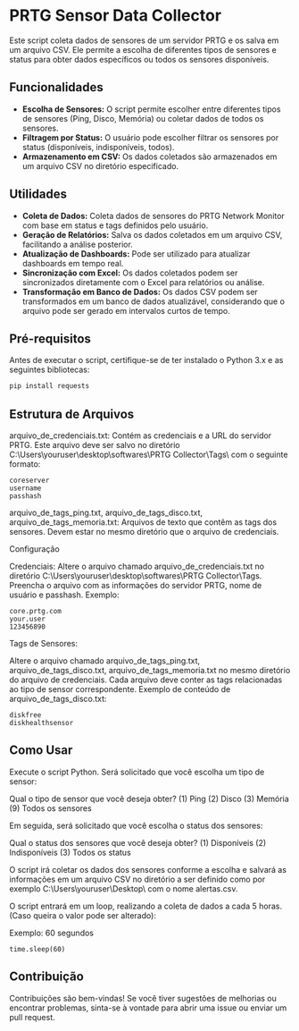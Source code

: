 # PRTG Sensor Data Collector

Este script coleta dados de sensores de um servidor PRTG e os salva em um arquivo CSV. Ele permite a escolha de diferentes tipos de sensores e status para obter dados específicos ou todos os sensores disponíveis.

## Funcionalidades

- **Escolha de Sensores:** O script permite escolher entre diferentes tipos de sensores (Ping, Disco, Memória) ou coletar dados de todos os sensores.
- **Filtragem por Status:** O usuário pode escolher filtrar os sensores por status (disponíveis, indisponíveis, todos).
- **Armazenamento em CSV:** Os dados coletados são armazenados em um arquivo CSV no diretório especificado.

## Utilidades

- **Coleta de Dados:** Coleta dados de sensores do PRTG Network Monitor com base em status e tags definidos pelo usuário.
- **Geração de Relatórios:** Salva os dados coletados em um arquivo CSV, facilitando a análise posterior.
- **Atualização de Dashboards:** Pode ser utilizado para atualizar dashboards em tempo real.
- **Sincronização com Excel:** Os dados coletados podem ser sincronizados diretamente com o Excel para relatórios ou análise.
- **Transformação em Banco de Dados:** Os dados CSV podem ser transformados em um banco de dados atualizável, considerando que o arquivo pode ser gerado em intervalos curtos de tempo.

## Pré-requisitos

Antes de executar o script, certifique-se de ter instalado o Python 3.x e as seguintes bibliotecas:

```bash
pip install requests
```

## Estrutura de Arquivos

arquivo_de_credenciais.txt: Contém as credenciais e a URL do servidor PRTG. Este arquivo deve ser salvo no diretório C:\Users\youruser\desktop\softwares\PRTG Collector\Tags\ com o seguinte formato:

```
coreserver
username
passhash
```

arquivo_de_tags_ping.txt, arquivo_de_tags_disco.txt, arquivo_de_tags_memoria.txt: Arquivos de texto que contêm as tags dos sensores. Devem estar no mesmo diretório que o arquivo de credenciais.

Configuração

Credenciais:
Altere o arquivo chamado arquivo_de_credenciais.txt no diretório C:\Users\youruser\desktop\softwares\PRTG Collector\Tags\.
Preencha o arquivo com as informações do servidor PRTG, nome de usuário e passhash. Exemplo:

```
core.prtg.com
your.user
123456890
```

Tags de Sensores:

Altere o arquivo chamado arquivo_de_tags_ping.txt, arquivo_de_tags_disco.txt, arquivo_de_tags_memoria.txt no mesmo diretório do arquivo de credenciais.
Cada arquivo deve conter as tags relacionadas ao tipo de sensor correspondente. Exemplo de conteúdo de arquivo_de_tags_disco.txt:

```
diskfree
diskhealthsensor
```

## Como Usar

Execute o script Python. Será solicitado que você escolha um tipo de sensor:

Qual o tipo de sensor que você deseja obter?
(1) Ping
(2) Disco
(3) Memória
(9) Todos os sensores

Em seguida, será solicitado que você escolha o status dos sensores:

Qual o status dos sensores que você deseja obter?
(1) Disponíveis
(2) Indisponíveis
(3) Todos os status

O script irá coletar os dados dos sensores conforme a escolha e salvará as informações em um arquivo CSV no diretório a ser definido como por exemplo C:\Users\youruser\Desktop\ com o nome alertas.csv.

O script entrará em um loop, realizando a coleta de dados a cada 5 horas. (Caso queira o valor pode ser alterado):

Exemplo: 60 segundos
```
time.sleep(60)
```


## Contribuição

Contribuições são bem-vindas! Se você tiver sugestões de melhorias ou encontrar problemas, sinta-se à vontade para abrir uma issue ou enviar um pull request.

